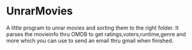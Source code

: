 # UnrarMovies
A little program to unrar movies and sorting them to the right folder.
It parses the movieinfo thru OMDB to get ratings,voters,runtime,genre and more which you can use to send an email thru gmail when finished.
